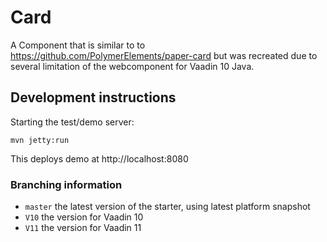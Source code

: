 # Card

A Component that is similar to to https://github.com/PolymerElements/paper-card but was recreated due to several limitation of the webcomponent for Vaadin 10 Java.

## Development instructions

Starting the test/demo server:
```
mvn jetty:run
```

This deploys demo at http://localhost:8080

### Branching information

* `master` the latest version of the starter, using latest platform snapshot
* `V10` the version for Vaadin 10
* `V11` the version for Vaadin 11
